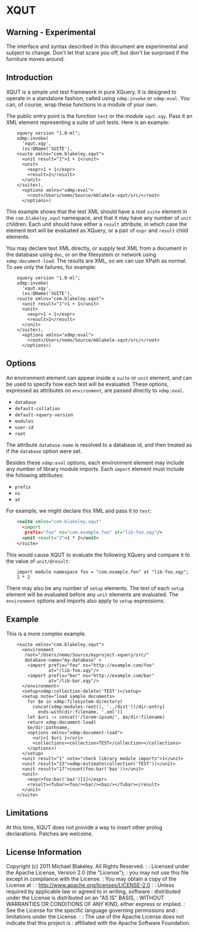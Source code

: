 # XQUT

## Warning - Experimental

The interface and syntax described in this document are experimental
and subject to change. Don't let that scare you off, but don't be
surprised if the furniture moves around.

## Introduction

XQUT is a simple unit test framework in pure XQuery. It is designed to
operate in a standalone fashion, called using `xdmp:invoke` or
`xdmp:eval`. You can, of course, wrap these functions in a module of
your own.

The public entry point is the function `test` or the module `xqut.xqy`.
Pass it an XML element representing a suite of unit tests. Here is an example:

```xquery
    xquery version "1.0-ml";
    xdmp:invoke(
      'xqut.xqy',
      (xs:QName('SUITE'),
    <suite xmlns="com.blakeley.xqut">
      <unit result="1">1 + 1</unit>
      <unit>
        <expr>1 + 1</expr>
        <result>2</result>
      </unit>
    </suite>),
      <options xmlns="xdmp:eval">
        <root>/Users/nemo/Source/mblakele-xqut/src/</root>
      </options>)
```

This example shows that the test XML should have a root `suite`
element in the `com.blakeley.xqut` namespace, and that it may have any
number of `unit` children. Each unit should have either a `result`
attribute, in which case the element text will be evaluated as XQuery,
or a pair of `expr` and `result` child elements.

You may declare test XML directly, or supply test XML from a document
in the database using `doc`,  or on the filesystem or network using
`xdmp:document-load`. The results are XML, so we can use XPath as
normal. To see only the failures, for example:

```xquery
    xquery version "1.0-ml";
    xdmp:invoke(
      'xqut.xqy',
      (xs:QName('SUITE'),
    <suite xmlns="com.blakeley.xqut">
      <unit result="1">1 + 1</unit>
      <unit>
        <expr>1 + 1</expr>
        <result>2</result>
      </unit>
    </suite>),
      <options xmlns="xdmp:eval">
        <root>/Users/nemo/Source/mblakele-xqut/src/</root>
      </options>)
```

## Options

An environment element can appear inside a `suite` or `unit` element,
and can be used to specify how each test will be evaluated. These
options, expressed as attributes on `environment`, are passed directly
to `xdmp:eval`.

* `database`
* `default-collation`
* `default-xquery-version`
* `modules`
* `user-id`
* `root`

The attribute `database-name` is resolved to a database id, and then
treated as if the `database` option were set.

Besides these `xdmp:eval` options, each environment element may
include any number of library module imports. Each `import` element
must include the following attributes:

* `prefix`
* `ns`
* `at`

For example, we might declare this XML and pass it to `test`:

```xml
    <suite xmlns="com.blakeley.xqut"
      <import
       prefix="foo" ns="com.example.foo" at="lib-foo.xqy"/>
      <unit result="2">1 * 2</unit>
    </suite>
```
This would cause XQUT to evaluate the following XQuery and compare it to
the value of `unit/@result`:

```xquery
    import module namespace foo = "com.example.foo" at "lib-foo.xqy";
    1 * 2
```

There may also be any number of `setup` elements. The text of each
`setup` element will be evaluated before any `unit` elements are
evaluated. The `environment` options and imports also apply to `setup`
expressions.

## Example

This is a more complex example.

```xquery
    <suite xmlns="com.blakeley.xqut">
      <environment
       root="/Users/nemo/Source/myproject-xquery/src/"
       database-name="my-database" >
        <import prefix="foo" ns="http://example.com/foo"
                at="/lib-foo.xqy"/>
        <import prefix="bar" ns="http://example.com/bar"
                at="/lib-bar.xqy"/>
      </environment>
      <setup>xdmp:collection-delete('TEST')</setup>
      <setup note="load sample documents>
        for $e in xdmp:filesystem-directory(
          concat(xdmp:modules-root(), '../dist'))/dir:entry[
            ends-with(dir:filename, '.xml')]
        let $uri := concat('/lorem-ipsum/', $e/dir:filename)
        return xdmp:document-load(
        $e/dir:pathname,
        <options xmlns="xdmp:document-load">
          <uri>{ $uri }</uri>
          <collections><collection>TEST</collection></collections>
        </options>)
      </setup>
      <unit result="1" note="check library module imports">1</unit>
      <unit result="23">xdmp:estimate(collection('TEST'))</unit>
      <unit result="17">count(foo:bar('baz'))</unit>
      <unit>
        <expr>foo:bar('baz')[1]</expr>
        <result><fubar><foo/><bar/><baz/></fubar></result>
      </unit>
    </suite>
```

## Limitations

At this time, XQUT does not provide a way to insert other prolog
declarations. Patches are welcome.

## License Information

Copyright (c) 2011 Michael Blakeley. All Rights Reserved.
 :
 : Licensed under the Apache License, Version 2.0 (the "License");
 : you may not use this file except in compliance with the License.
 : You may obtain a copy of the License at
 :
 : http://www.apache.org/licenses/LICENSE-2.0
 :
 : Unless required by applicable law or agreed to in writing, software
 : distributed under the License is distributed on an "AS IS" BASIS,
 : WITHOUT WARRANTIES OR CONDITIONS OF ANY KIND, either express or implied.
 : See the License for the specific language governing permissions and
 : limitations under the License.
 :
 : The use of the Apache License does not indicate that this project is
 : affiliated with the Apache Software Foundation.
